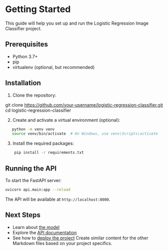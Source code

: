 # Getting Started

This guide will help you set up and run the Logistic Regression Image Classifier project.

## Prerequisites

- Python 3.7+
- pip
- virtualenv (optional, but recommended)

## Installation

1. Clone the repository:

git clone https://github.com/your-username/logistic-regression-classifier.git
cd logistic-regression-classifier

2. Create and activate a virtual environment (optional):
```bash   
   python -m venv venv
   source venv/bin/activate  # On Windows, use venv\Scripts\activate
```
3. Install the required packages:
```bash
    pip install -r requirements.txt
```
## Running the API

To start the FastAPI server:
```bash
uvicorn api.main:app --reload
```

The API will be available at `http://localhost:8000`.

## Next Steps

- Learn about [the model](model.md)
- Explore the [API documentation](api.md)
- See how to [deploy the project](deployment.md)
  Create similar content for the other Markdown files based on your project specifics.